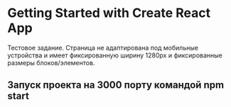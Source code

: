# Getting Started with Create React App

Тестовое задание. 
Страница не адаптирована под мобильные устройства и имеет фиксированную ширину 1280px и фиксированные размеры блоков/элементов.

## Запуск проекта на 3000 порту командой npm start